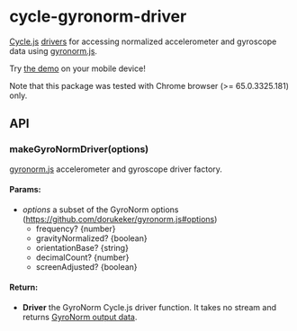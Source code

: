 <!-- This README.md is automatically generated. Edit the JSDoc comments in source code or the md files in docs/readmes/. -->

# cycle-gyronorm-driver

[Cycle.js](http://cycle.js.org/) [drivers](https://cycle.js.org/drivers.html) for accessing normalized accelerometer and gyroscope data using [gyronorm.js](https://github.com/dorukeker/gyronorm.js).

Try [the demo](https://cycle-robot-drivers-demos-gyronorm.stackblitz.io) on your mobile device!

Note that this package was tested with Chrome browser (>= 65.0.3325.181) only.

## API

<!-- Start src/index.ts -->

### makeGyroNormDriver(options)

[gyronorm.js](https://github.com/dorukeker/gyronorm.js) accelerometer and gyroscope driver factory.

#### Params:

* *options* a subset of the GyroNorm options (https://github.com/dorukeker/gyronorm.js#options) 
  * frequency? {number}
  * gravityNormalized? {boolean}
  * orientationBase? {string}
  * decimalCount? {number}
  * screenAdjusted? {boolean}

#### Return:

* **Driver** the GyroNorm Cycle.js driver function. It takes no stream   and returns [GyroNorm output data](https://github.com/dorukeker/gyronorm.js#how-to-use).

<!-- End src/index.ts -->


